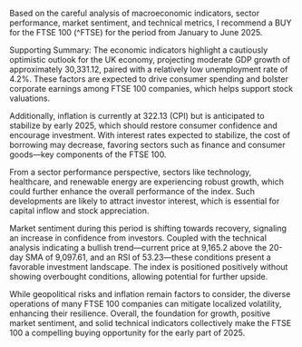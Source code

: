 Based on the careful analysis of macroeconomic indicators, sector performance, market sentiment, and technical metrics, I recommend a BUY for the FTSE 100 (^FTSE) for the period from January to June 2025. 

Supporting Summary: The economic indicators highlight a cautiously optimistic outlook for the UK economy, projecting moderate GDP growth of approximately 30,331.12, paired with a relatively low unemployment rate of 4.2%. These factors are expected to drive consumer spending and bolster corporate earnings among FTSE 100 companies, which helps support stock valuations. 

Additionally, inflation is currently at 322.13 (CPI) but is anticipated to stabilize by early 2025, which should restore consumer confidence and encourage investment. With interest rates expected to stabilize, the cost of borrowing may decrease, favoring sectors such as finance and consumer goods—key components of the FTSE 100.

From a sector performance perspective, sectors like technology, healthcare, and renewable energy are experiencing robust growth, which could further enhance the overall performance of the index. Such developments are likely to attract investor interest, which is essential for capital inflow and stock appreciation.

Market sentiment during this period is shifting towards recovery, signaling an increase in confidence from investors. Coupled with the technical analysis indicating a bullish trend—current price at 9,165.2 above the 20-day SMA of 9,097.61, and an RSI of 53.23—these conditions present a favorable investment landscape. The index is positioned positively without showing overbought conditions, allowing potential for further upside.

While geopolitical risks and inflation remain factors to consider, the diverse operations of many FTSE 100 companies can mitigate localized volatility, enhancing their resilience. Overall, the foundation for growth, positive market sentiment, and solid technical indicators collectively make the FTSE 100 a compelling buying opportunity for the early part of 2025.
